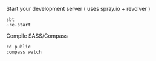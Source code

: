 
Start your development server
( uses spray.io + revolver )

```shell
sbt
~re-start
```

Compile SASS/Compass

```shell
cd public
compass watch
```